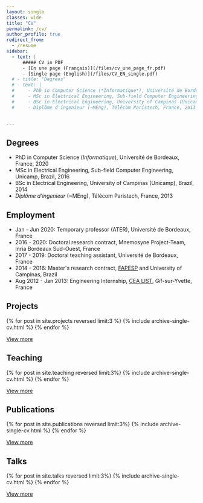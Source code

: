 ```yaml
---
layout: single
classes: wide
title: "CV"
permalink: /cv/
author_profile: true
redirect_from:
  - /resume
sidebar:
  - text: |
      ##### CV in PDF
      - [En une page (Français)](/files/cv_une_page_fr.pdf)
      - [Single page (English)](/files/CV_EN_single.pdf)
  # - title: "Degrees"
  # - text: |
  #     - PhD in Computer Science (*Informatique*), Université de Bordeaux, France, 2020
  #     - MSc in Electrical Engineering, Sub-field Computer Engineering, Unicamp, Brazil, 2016
  #     - BSc in Electrical Engineering, University of Campinas (Unicamp), Brazil, 2014
  #     - Diplôme d'ingenieur (~MEng), Télécom Paristech, France, 2013
  

---
```


<!-- {% include base_path %} -->

<!-- You can get one of my single-page CVs bellow:

* [CV en une page (en français)](/files/cv_une_page_fr.pdf)
* [One page CV (in english)](/files/CV_EN_single.pdf)

Or you can check my [linkedin profile](https://www.linkedin.com/in/{{site.author.linkedin }}). -->

<!-- Other than that, here goes a list of the activities I have registered here in this website. -->

## Degrees
* PhD in Computer Science (*Informatique*), Université de Bordeaux, France, 2020
* MSc in Electrical Engineering, Sub-field Computer Engineering, Unicamp, Brazil, 2016
* BSc in Electrical Engineering, University of Campinas (Unicamp), Brazil, 2014
* *Diplôme d'ingenieur* (~MEng), Télécom Paristech, France, 2013

## Employment
* Jan - Jun 2020: Temporary professor (ATER), Université de Bordeaux, France
* 2016 - 2020: Doctoral research contract, Mnemosyne Project-Team, Inria Bordeaux Sud-Ouest, France
* 2017 - 2019: Doctoral teaching assistant, Université de Bordeaux, France
* 2014 - 2016: Master's research contract, [FAPESP](https://fapesp.br/en/about) and University of Campinas, Brazil
* Aug 2012 - Jan 2013: Engineering Internship, [CEA LIST](http://www-list.cea.fr/en/discover-cea-list/qui-sommes-nous/overview), Gif-sur-Yvette, France

## Projects
  {% for post in site.projects reversed limit:3 %}
    {% include archive-single-cv.html %}
  {% endfor %}
  

[View more](/projects)

## Teaching
  {% for post in site.teaching reversed limit:3%}
    {% include archive-single-cv.html %}
  {% endfor %}


[View more](/teaching)

## Publications
  {% for post in site.publications reversed limit:3%}
    {% include archive-single-cv.html %}
  {% endfor %}


[View more](/publications)

## Talks
  {% for post in site.talks reversed limit:3%}
    {% include archive-single-cv.html %}
  {% endfor %}


[View more](/talks)
